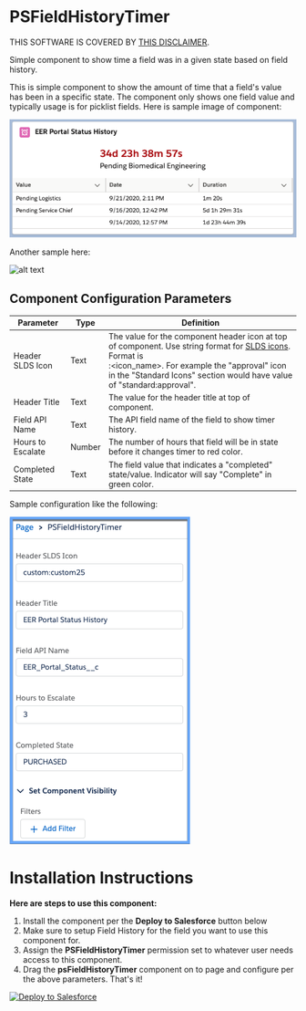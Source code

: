 # PSFieldHistoryTimer
THIS SOFTWARE IS COVERED BY [THIS DISCLAIMER](https://raw.githubusercontent.com/thedges/Disclaimer/master/disclaimer.txt).

Simple component to show time a field was in a given state based on field history.

This is simple component to show the amount of time that a field's value has been in a specific state. The component only shows one field value and typically usage is for picklist fields. Here is sample image of component:

![alt text](https://github.com/thedges/PSFieldHistoryTimer/blob/main/PSFieldHistoryTimer.png "PSFieldHistoryTimer")

Another sample here:

![alt text](https://github.com/thedges/PSFieldHistoryTimer/blob/main/PSFieldHistoryTimerConfig2.png "PSFieldHistoryTimerConfig2")

## Component Configuration Parameters

| Parameter  | Type | Definition |
| ------------- | -------------| ------------- |
| Header SLDS Icon | Text | The value for the component header icon at top of component. Use string format for [SLDS icons](http://www.lightningdesignsystem.com/icons/). Format is <section>:<icon_name>. For example the "approval" icon in the "Standard Icons" section would have value of "standard:approval".  |
| Header Title | Text | The value for the header title at top of component. |
| Field API Name| Text | The API field name of the field to show timer history. |
| Hours to Escalate | Number | The number of hours that field will be in state before it changes timer to red color. |
| Completed State | Text | The field value that indicates a "completed" state/value. Indicator will say "Complete" in green color. |

Sample configuration like the following:

![alt text](https://github.com/thedges/PSFieldHistoryTimer/blob/main/PSFieldHistoryTimerConfig.png "PSFieldHistoryTimerConfig")


# Installation Instructions

<b>Here are steps to use this component:</b>
  
1. Install the component per the **Deploy to Salesforce** button below
2. Make sure to setup Field History for the field you want to use this component for.
2. Assign the **PSFieldHistoryTimer** permission set to whatever user needs access to this component.
4. Drag the **psFieldHistoryTimer** component on to page and configure per the above parameters. That's it!
  
<a href="https://githubsfdeploy.herokuapp.com">
  <img alt="Deploy to Salesforce"
       src="https://raw.githubusercontent.com/afawcett/githubsfdeploy/master/deploy.png">
</a>
